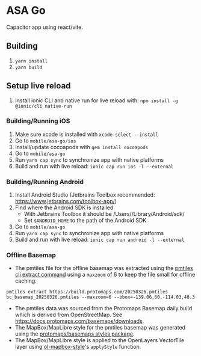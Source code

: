 # ASA Go

Capacitor app using react/vite.

## Building

1. `yarn install`
2. `yarn build`

## Setup live reload

1. Install ionic CLI and native run for live reload with: `npm install -g @ionic/cli native-run`

### Building/Running iOS

1. Make sure xcode is installed with `xcode-select --install`
2. Go to `mobile/asa-go/ios`
3. Install/update cocoapods with `gem install cocoapods`
4. Go to `mobile/asa-go`
5. Run `yarn cap sync` to synchronize app with native platforms
6. Build and run with live reload: `ionic cap run ios -l --external`

### Building/Running Android

1. Install Android Studio (Jetbrains Toolbox recommended: <https://www.jetbrains.com/toolbox-app/>)
2. Find where the Android SDK is installed
   - With Jetbrains Toolbox it should be /Users/<user>/Library/Android/sdk/
   - Set `$ANDROID_HOME` to the path of the Android SDK
3. Go to `mobile/asa-go`
4. Run `yarn cap sync` to synchronize app with native platforms
5. Build and run with live reload: `ionic cap run android -l --external`

### Offline Basemap

- The pmtiles file for the offline basemap was extracted using the [pmtiles cli extract command](https://docs.protomaps.com/pmtiles/cli#extract) using a `maxzoom` of 6 to keep the file small for offline caching.

```
pmtiles extract https://build.protomaps.com/20250326.pmtiles bc_basemap_20250326.pmtiles --maxzoom=6 --bbox=-139.06,60,-114.03,48.3
```

- The pmtiles data was sourced from the Protomaps Basemap daily build which is derived from OpenStreetMap. See <https://docs.protomaps.com/basemaps/downloads>.
- The MapBox/MapLibre style for the pmtiles basemap was generated using the [protomaps/basemaps styles package](https://github.com/protomaps/basemaps/tree/main/styles).
- The MapBox/MapLibre style is applied to the OpenLayers VectorTile layer using [ol-mapbox-style](https://github.com/openlayers/ol-mapbox-style)'s `applyStyle` function.
